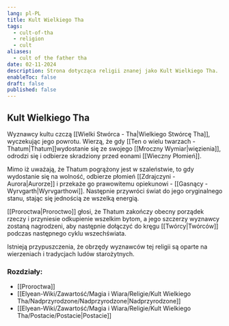 ```yaml
---
lang: pl-PL
title: Kult Wielkiego Tha
tags:
  - cult-of-tha
  - religion
  - cult
aliases:
  - cult of the father tha
date: 02-11-2024
description: Strona dotycząca religii znanej jako Kult Wielkiego Tha.
enableToc: false
draft: false
published: false
---
```

## Kult Wielkiego Tha

Wyznawcy kultu czczą [[Wielki Stwórca - Tha|Wielkiego Stwórcę Tha]], wyczekując jego powrotu.  Wierzą, że gdy [[Ten o wielu twarzach - Thatum|Thatum]]wydostanie się ze swojego [[Mroczny Wymiar|więzienia]], odrodzi się i odbierze skradziony przed eonami [[Wieczny Płomień]]. 

Mimo iż uważają, że Thatum pogrążony jest w szaleństwie, to gdy wydostanie się na wolność, odbierze płomień [[Zdrajczyni - Aurora|Aurorze]] i przekaże go prawowitemu opiekunowi - [[Gasnący - Wyrvgarth|Wyrvgarthowi]].
Następnie przywróci świat do jego oryginalnego stanu, stając się jednością ze wszelką energią.

[[Proroctwa|Proroctwo]] głosi, że Thatum zakończy obecny porządek rzeczy i przyniesie odkupienie wszelkim bytom, a jego szczerzy wyznawcy zostaną nagrodzeni, aby następnie dołączyć do kręgu [[Twórcy|Twórców]] podczas następnego cyklu wszechświata.

Istnieją przypuszczenia, że obrzędy wyznawców tej religii są oparte na wierzeniach i tradycjach ludów starożytnych.
### Rozdziały:
- [[Proroctwa]]
- [[Elyean-Wiki/Zawartość/Magia i Wiara/Religie/Kult Wielkiego Tha/Nadprzyrodzone/Nadprzyrodzone|Nadprzyrodzone]]
- [[Elyean-Wiki/Zawartość/Magia i Wiara/Religie/Kult Wielkiego Tha/Postacie/Postacie|Postacie]]


